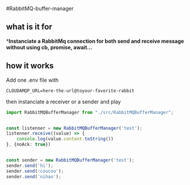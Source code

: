 #RabbitMQ-buffer-manager

## what is it for
***Instanciate a RabbitMq connection for both send and receive message without using cb, promise, await...**

## how it works

Add one .env file with

```env 
CLOUDAMQP_URL=here-the-url@toyour-favorite-rabbit
```

then instanciate a receiver or a sender and play
```ts
import RabbitMQBufferManager from "./src/RabbitMQBufferManager";


const listenner = new RabbitMQBufferManager('test');
listenner.receive((value) => {
    console.log(value.content.toString())
}, {noAck: true})


const sender = new RabbitMQBufferManager('test');
sender.send('hi');
sender.send('coucou');
sender.send('nihao');
```
